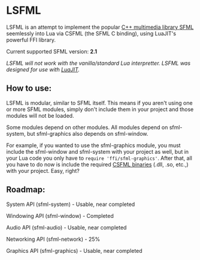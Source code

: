 LSFML
=====

LSFML is an attempt to implement the popular [C++ multimedia library SFML](http://www.sfml-dev.org) seemlessly into Lua via CSFML (the SFML C binding), using LuaJIT's powerful FFI library.

Current supported SFML version: **2.1**

*LSFML will not work with the vanilla/standard Lua interpretter. LSFML was designed for use with [LuaJIT](http://luajit.org/).*


How to use:
-----

LSFML is modular, similar to SFML itself. This means if you aren't using one or more SFML modules, simply don't include them in your project and those modules will not be loaded.

Some modules depend on other modules. All modules depend on sfml-system, but sfml-graphics also depends on sfml-window.

For example, if you wanted to use the sfml-graphics module, you must include the sfml-window and sfml-system with your project as well, but in your Lua code you only have to `require 'ffi/sfml-graphics'`. After that, all you have to do now is include the required [CSFML binaries](http://www.sfml-dev.org/download/csfml/) (.dll, .so, etc.,) with your project.
Easy, right?


Roadmap:
-----
System API (sfml-system)      - Usable, near completed

Windowing API (sfml-window)   - Completed

Audio API (sfml-audio)        - Usable, near completed

Networking API (sfml-network) - 25%

Graphics API (sfml-graphics)  - Usable, near completed
